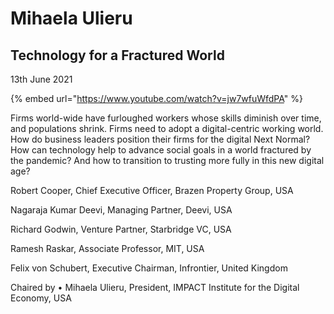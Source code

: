 # Mihaela Ulieru

## Technology for a Fractured World

13th June 2021

{% embed url="https://www.youtube.com/watch?v=jw7wfuWfdPA" %}

Firms world-wide have furloughed workers whose skills diminish over time, and populations shrink. Firms need to adopt a digital-centric working world. How do business leaders position their firms for the digital Next Normal? How can technology help to advance social goals in a world fractured by the pandemic? And how to transition to trusting more fully in this new digital age? 

Robert Cooper, Chief Executive Officer, Brazen Property Group, USA

Nagaraja Kumar Deevi, Managing Partner, Deevi, USA 

Richard Godwin, Venture Partner, Starbridge VC, USA

Ramesh Raskar, Associate Professor, MIT, USA

Felix von Schubert, Executive Chairman, Infrontier, United Kingdom 

Chaired by • Mihaela Ulieru, President, IMPACT Institute for the Digital Economy, USA

